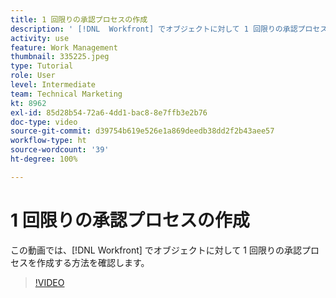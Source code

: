 ```yaml
---
title: 1 回限りの承認プロセスの作成
description: ' [!DNL  Workfront] でオブジェクトに対して 1 回限りの承認プロセスを作成する方法を説明します。'
activity: use
feature: Work Management
thumbnail: 335225.jpeg
type: Tutorial
role: User
level: Intermediate
team: Technical Marketing
kt: 8962
exl-id: 85d28b54-72a6-4dd1-bac8-8e7ffb3e2b76
doc-type: video
source-git-commit: d39754b619e526e1a869deedb38dd2f2b43aee57
workflow-type: ht
source-wordcount: '39'
ht-degree: 100%

---
```


# 1 回限りの承認プロセスの作成

この動画では、[!DNL  Workfront] でオブジェクトに対して 1 回限りの承認プロセスを作成する方法を確認します。

>[!VIDEO](https://video.tv.adobe.com/v/335225/?quality=12)

<!---
learn more URLS
Approval process overview
--->
